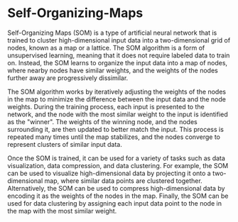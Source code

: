 # Self-Organizing-Maps


Self-Organizing Maps (SOM) is a type of artificial neural network that is trained to cluster
high-dimensional input data into a two-dimensional grid of nodes, known as a map or a lattice. 
The SOM algorithm is a form of unsupervised learning, meaning that it does not require labeled data to train on. 
Instead, the SOM learns to organize the input data into a map of nodes, where nearby nodes have similar weights, 
and the weights of the nodes further away are progressively dissimilar.

The SOM algorithm works by iteratively adjusting the weights of the nodes in the map to minimize
the difference between the input data and the node weights. During the training process,
each input is presented to the network, and the node with the most similar weight to the input is identified as the "winner". 
The weights of the winning node, and the nodes surrounding it, are then updated to better match the input.
This process is repeated many times until the map stabilizes, and the nodes converge to represent clusters of similar input data.

Once the SOM is trained, it can be used for a variety of tasks such as data visualization, data compression, and data clustering. 
For example, the SOM can be used to visualize high-dimensional data by projecting it onto a two-dimensional map, where similar data points are clustered together. 
Alternatively, the SOM can be used to compress high-dimensional data by encoding it as the weights of the nodes in the map. Finally, 
the SOM can be used for data clustering by assigning each input data point to the node in the map with the most similar weight.
